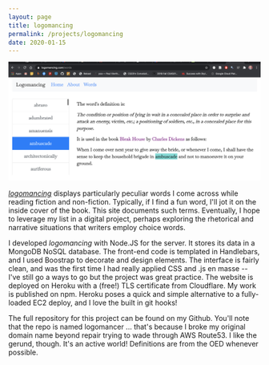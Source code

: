 ```yaml
---
layout: page
title: logomancing
permalink: /projects/logomancing
date: 2020-01-15
---
```


<img src="/images/logomancing.png" alt="website screenshot" display:block>

<a href="logomancing.com"><i>logomancing</i></a> displays particularly peculiar words I come across while reading fiction and non-fiction. Typically, if I find a fun word, I'll jot it on the inside cover of the book. This site documents such terms. Eventually, I hope to leverage my list in a digital project, perhaps exploring the rhetorical and narrative situations that writers employ choice words. 

I developed *logomancing* with Node.JS for the server. It stores its data in a MongoDB NoSQL database. The front-end code is templated in Handlebars, and I used Boostrap to decorate and design elements. The interface is fairly clean, and was the first time I had really applied CSS and .js en masse -- I've still go a ways to go but the project was great practice. The website is deployed on Heroku with a (free!) TLS certificate from Cloudflare. My work is published on npm. Heroku poses a quick and simple alternative to a fully-loaded EC2 deploy, and I love the built in git hooks!

The full repository for this project can be found on my Github. You'll note that the repo is named logomancer ... that's because I broke my original domain name beyond repair trying to wade through AWS Route53. I like the gerund, though. It's an active world! Definitions are from the OED whenever possible. 